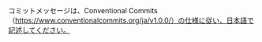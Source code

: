 コミットメッセージは、Conventional Commits（https://www.conventionalcommits.org/ja/v1.0.0/）の仕様に従い、日本語で記述してください。
